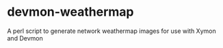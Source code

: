 devmon-weathermap
=================

A perl script to generate network weathermap images for use with Xymon and Devmon
